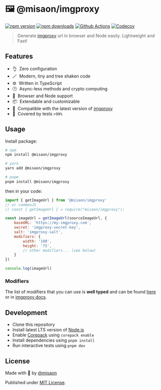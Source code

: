 # 🖼️ @misaon/imgproxy

[![npm version][npm-version-src]][npm-version-href]
[![npm downloads][npm-downloads-src]][npm-downloads-href]
[![Github Actions][github-actions-src]][github-actions-href]
[![Codecov][codecov-src]][codecov-href]

> Generate [imgproxy](https://imgproxy.net/) url in browser and Node easily. Lightweight and Fast!

## Features

- 👌&nbsp; Zero configuration
- 🪄&nbsp; Modern, tiny and tree shaken code
- ⚙️&nbsp; Written in TypeScript
- 🕒&nbsp; Async-less methods and crypto computing
- 🚀&nbsp; Browser and Node support
- 📦&nbsp; Extendable and customizable
- 📰&nbsp; Compatible with the latest version of [imgproxy](https://imgproxy.net/)
- 🧪&nbsp; Covered by tests `>99%`

## Usage

Install package:

```sh
# npm
npm install @misaon/imgproxy

# yarn
yarn add @misaon/imgproxy

# pnpm
pnpm install @misaon/imgproxy
```

then in your code:

```js
import { getImageUrl } from '@misaon/imgproxy'
// or commonJS
// const { getImageUrl } = require("misaon/imgproxy");

const imageUrl = getImageUrl(sourceImageUrl, {
    baseURL: 'https://my-imgproxy.com',
    secret: 'imgproxy-secret-key',
    salt: 'imgproxy-salt',
    modifiers: {
        width: '100',
        height: '75',
        // other modifiers... (see below)
    }
})

console.log(imageUrl)
```

### Modifiers
The list of modifiers that you can use is **well typed** and can be found [here](https://github.com/misaon/imgproxy/blob/9e7b8b56187c617a1d513469fcff80e7072f085d/src/index.ts#L11) or in [imgproxy docs](https://docs.imgproxy.net/generating_the_url?id=processing-options).

## Development

- Clone this repository
- Install latest LTS version of [Node.js](https://nodejs.org/en/)
- Enable [Corepack](https://github.com/nodejs/corepack) using `corepack enable`
- Install dependencies using `pnpm install`
- Run interactive tests using `pnpm dev`

## License

Made with 🧡 by [@misaon](https://github.com/misaon)

Published under [MIT License](./LICENSE).

<!-- Badges -->

[npm-version-src]: https://img.shields.io/npm/v/@misaon/imgproxy?style=flat-square
[npm-version-href]: https://npmjs.com/package/@misaon/imgproxy
[npm-downloads-src]: https://img.shields.io/npm/dm/@misaon/imgproxy?style=flat-square
[npm-downloads-href]: https://npmjs.com/package/@misaon/imgproxy
[github-actions-src]: https://img.shields.io/github/actions/workflow/status/misaon/imgproxy/ci.yml?branch=main&style=flat-square
[github-actions-href]: https://github.com/misaon/imgproxy/actions?query=workflow%3Aci
[codecov-src]: https://img.shields.io/codecov/c/gh/misaon/imgproxy/main?style=flat-square
[codecov-href]: https://codecov.io/gh/misaon/imgproxy
